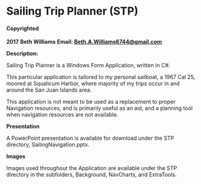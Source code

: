 # Sailing Trip Planner (STP)

#### Copyrighted  

**2017** 
**Beth Williams** 
**Email: Beth.A.Williams6744@gmail.com**

**Description:**

Sailing Trip Planner is a Windows Form Application, written in C#. 

This particular application is tailored to my personal sailboat, a 1967 Cal 25, moored at Squalicum Harbor, where majority of my trips occur in and around the San Juan Islands area.

This application is not meant to be used as a replacement to proper Navigation resources, and is primarily useful as an aid,  and a planning tool when navigation resources are not available.

**Presentation**

A PowerPoint presentation is available for download under the STP directory, SailingNavigation.pptx.

**Images**

Images used throughout the Application are available under the STP directory in the subfolders, Background, NavCharts, and ExtraTools.





